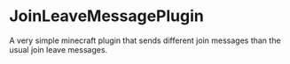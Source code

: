 # JoinLeaveMessagePlugin
A very simple minecraft plugin that sends different join messages than the usual join leave messages.
